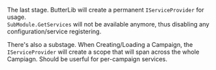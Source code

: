 The last stage. ButterLib will create a permanent ``IServiceProvider`` for usage.    
``SubModule.GetServices`` will not be available anymore, thus disabling any configuration/service registering.
  
There's also a substage. When Creating/Loading a Campaign, the ``IServiceProvider`` will create a scope that will span across the whole Campiagn. Should be userful for per-campaign services.